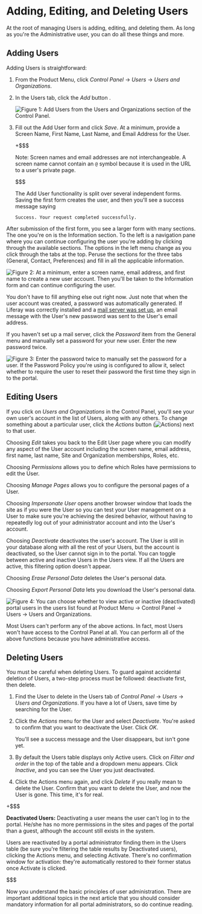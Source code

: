 # Adding, Editing, and Deleting Users [](id=adding-editing-and-deleting-users)

At the root of managing Users is adding, editing, and deleting them. As long as
you're the Administrative user, you can do all these things and more. 

## Adding Users [](id=adding-users)

Adding Users is straightforward:

1.  From the Product Menu, click *Control Panel* &rarr; *Users* &rarr; *Users
and Organizations*. 

2.  In the Users tab, click the *Add* button <!-- ([Add](../../images/icon-add.png)-->.

    ![Figure 1: Add Users from the Users and Organizations section of the Control Panel.](../../../images/usrmgmt-add-user.png)

3.  Fill out the Add User form and click *Save*. At a minimum, provide a Screen
    Name, First Name, Last Name, and Email Address for the User.

    +$$$

    Note: Screen names and email addresses are not interchangeable. A screen
    name cannot contain an `@` symbol because it is used in the URL to a user's
    private page.
    
    $$$

    The Add User functionality is split over several independent forms. Saving
    the first form creates the user, and then you'll see a success message
    saying

        Success. Your request completed successfully. 

After submission of the first form, you see a larger form with many sections.
The one you're on is the Information section. To the left is a navigation
pane where you can continue configuring the user you're adding by clicking
through the available sections. The options in the left menu change as you
click through the tabs at the top. Peruse the sections for the three tabs
(General, Contact, Preferences) and fill in all the applicable information.

![Figure 2: At a minimum, enter a screen name, email address, and first name to create a new user account. Then you'll be taken to the Information form and can continue configuring the user.](../../../images/add-user-forms-menu.png)

You don't have to fill anything else out right now. Just note that when the user
account was created, a password was automatically generated. If Liferay was
correctly installed and a 
[mail server was set up](/discover/portal/-/knowledge_base/7-1/server-administration), 
an email message with the User's new password was sent to the User's email
address.

If you haven't set up a mail server, click the *Password* item from the General
menu and manually set a password for your new user. Enter the new password
twice.

![Figure 3: Enter the password twice to manually set the password for a user. If the Password Policy you're using is configured to allow it, select whether to require the user to reset their password the first time they sign in to the portal.](../../../images/usrmgmt-require-password-reset.png)

## Editing Users [](id=editing-users)

If you click on *Users and Organizations* in the Control Panel, you'll see your
own user's account in the list of Users, along with any others. To change
something about a particular user, click the *Actions* button
(![Actions](../../../images/icon-actions.png)) next to that user.

Choosing *Edit* takes you back to the Edit User page where you can modify any
aspect of the User account including the screen name, email address, first name,
last name, Site and Organization memberships, Roles, etc.

Choosing *Permissions* allows you to define which Roles have permissions to edit
the User.

Choosing *Manage Pages* allows you to configure the personal pages of a User.

Choosing *Impersonate User* opens another browser window that loads the site as
if you were the User so you can test your User management on a User to make
sure you're achieving the desired behavior, without having to repeatedly log
out of your administrator account and into the User's account.

Choosing *Deactivate* deactivates the user's account. The User is still in
your database along with all the rest of your Users, but the account is
deactivated, so the User cannot sign in to the portal. You can toggle between
active and inactive Users in the Users view. If all the Users are active, this
filtering option doesn't appear.

Choosing *Erase Personal Data* deletes the User's personal data. <!--Read
[here](LINK) for more information.-->

Choosing *Export Personal Data* lets you download the User's personal data.
<!--Read [here](LINK) for more information.-->

![Figure 4: You can choose whether to view active or inactive (deactivated) portal users in the users list found at *Product Menu* &rarr; *Control Panel* &rarr; *Users* &rarr; *Users and Organizations*.](../../../images/usrmgmt-active.png)

Most Users can't perform any of the above actions. In fact, most Users won't
have access to the Control Panel at all. You can perform all of the above
functions because you have administrative access.

## Deleting Users [](id=deleting-users)

You must be careful when deleting Users. To guard against accidental deletion
of Users, a two-step process must be followed: deactivate first, then delete.

1.  Find the User to delete in the Users tab of *Control Panel* &rarr; *Users*
    &rarr; *Users and Organizations*. If you have a lot of Users, save time by
    searching for the User.

2.  Click the *Actions* menu for the User and select *Deactivate*. You're asked to
    confirm that you want to deactivate the User. Click *OK*. 

    You'll see a success message and the User disappears, but isn't gone yet.

3.  By default the Users table displays only Active users. Click on *Filter and
    order* in the top of the table and a dropdown menu appears. Click
    *Inactive*, and you can see the User you just deactivated. 

4.  Click the Actions menu again, and click *Delete* if you really mean to
    delete the User. Confirm that you want to delete the User, and now the User
    is gone. This time, it's for real.

+$$$

**Deactivated Users:** Deactivating a user means the user can't log in to the
portal. He/she has no more permissions in the sites and pages of the portal than
a guest, although the account still exists in the system. 

Users are reactivated by a portal administrator finding them in the Users table
(be sure you're filtering the table results by Deactivated users), clicking the
Actions menu, and selecting Activate. There's no confirmation window for
activation: they're automatically restored to their former status once Activate
is clicked.

$$$

Now you understand the basic principles of user administration. There are
important additional topics in the next article that you should consider
mandatory information for all portal administrators, so do continue reading.
